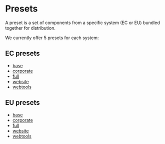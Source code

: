 # Presets

A preset is a set of components from a specific system (EC or EU) bundled together for distribution.

We currently offer 5 presets for each system:

## EC presets

* [base](../src/systems/ec/ec-preset/ec-preset-base/README.md)
* [corporate](../src/systems/ec/ec-preset/ec-preset-corporate/README.md)
* [full](../src/systems/ec/ec-preset/ec-preset-full/README.md)
* [website](../src/systems/ec/ec-preset/ec-preset-website/README.md)
* [webtools](../src/systems/ec/ec-preset/ec-preset-webtools/README.md)

## EU presets

* [base](../src/systems/eu/eu-preset/eu-preset-base/README.md)
* [corporate](../src/systems/eu/eu-preset/eu-preset-corporate/README.md)
* [full](../src/systems/eu/eu-preset/eu-preset-full/README.md)
* [website](../src/systems/eu/eu-preset/eu-preset-website/README.md)
* [webtools](../src/systems/eu/eu-preset/eu-preset-webtools/README.md)
